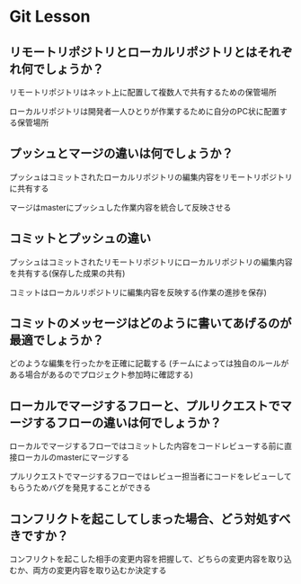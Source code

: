 # Git Lesson

## リモートリポジトリとローカルリポジトリとはそれぞれ何でしょうか？

リモートリポジトリはネット上に配置して複数人で共有するための保管場所

ローカルリポジトリは開発者一人ひとりが作業するために自分のPC状に配置する保管場所

## プッシュとマージの違いは何でしょうか？
プッシュはコミットされたローカルリポジトリの編集内容をリモートリポジトリに共有する

マージはmasterにプッシュした作業内容を統合して反映させる

## コミットとプッシュの違い
プッシュはコミットされたリモートリポジトリにローカルリポジトリの編集内容を共有する(保存した成果の共有)

コミットはローカルリポジトリに編集内容を反映する(作業の進捗を保存)

## コミットのメッセージはどのように書いてあげるのが最適でしょうか？
どのような編集を行ったかを正確に記載する
(チームによっては独自のルールがある場合があるのでプロジェクト参加時に確認する)

## ローカルでマージするフローと、プルリクエストでマージするフローの違いは何でしょうか？
ローカルでマージするフローではコミットした内容をコードレビューする前に直接ローカルのmasterにマージする

プルリクエストでマージするフローではレビュー担当者にコードをレビューしてもらうためバグを発見することができる

## コンフリクトを起こしてしまった場合、どう対処すべきですか？
コンフリクトを起こした相手の変更内容を把握して、どちらの変更内容を取り込むか、両方の変更内容を取り込むか決定する
